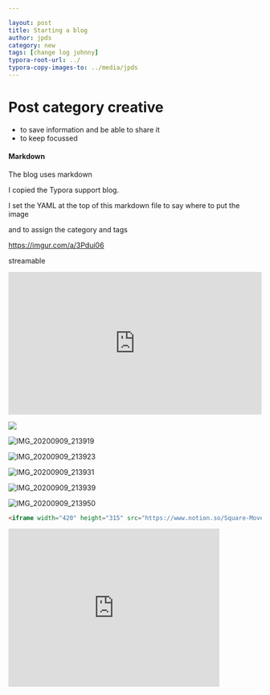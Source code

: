 ```yaml
---

layout: post
title: Starting a blog
author: jpds
category: new
tags: [change log johnny]
typora-root-url: ../
typora-copy-images-to: ../media/jpds
---
```


# Post category creative

- to save information and be able to share it
- to keep focussed

#### Markdown

The blog uses markdown 

I copied the Typora support blog.

I set the YAML at the top of this markdown file to say where to put the image

and to assign the category and tags

https://imgur.com/a/3Pdui06

streamable 

<div style="width:100%;height:0px;position:relative;padding-bottom:56.250%;"><iframe src="https://streamable.com/e/cyqm4v" frameborder="0" width="100%" height="100%" allowfullscreen style="width:100%;height:100%;position:absolute;left:0px;top:0px;overflow:hidden;"></iframe></div>

![](/media/jpds/IMG_20200909_213912.jpg)

![IMG_20200909_213919](/media/jpds/IMG_20200909_213919.jpg)

![IMG_20200909_213923](/media/jpds/IMG_20200909_213923.jpg)

![IMG_20200909_213931](/media/jpds/IMG_20200909_213931.jpg)

![IMG_20200909_213939](/media/jpds/IMG_20200909_213939.jpg)

![IMG_20200909_213950](/media/jpds/IMG_20200909_213950.jpg)

```html
<iframe width="420" height="315" src="https://www.notion.so/Square-Moves-9be473184564487ea195a71161de0acc" frameborder="0" allowfullscreen></iframe>
```

<iframe width="420" height="315" src="https://imgur.com/a/3Pdui06" frameborder="0" allowfullscreen></iframe>